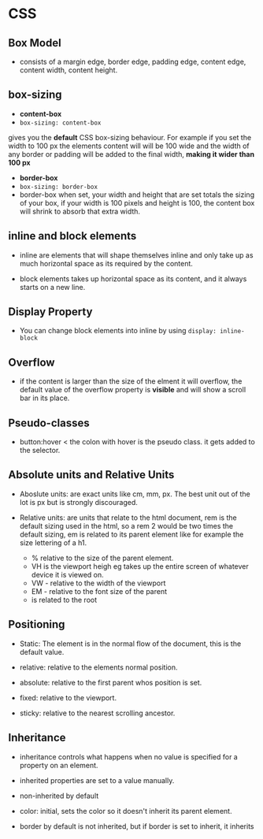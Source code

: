 # CSS

## Box Model

- consists of a margin edge, border edge, padding edge, content edge, content width, content height.

## box-sizing
- **content-box** 
- `box-sizing: content-box`

gives you the **default** CSS box-sizing behaviour. For example if you set the width to 100 px the elements content will will be 100 wide and the width of any border or padding will be added to the final width, **making it wider than 100 px**

- **border-box**
- `box-sizing: border-box`
- border-box when set, your width and height that are set totals the sizing of your box, if your width is 100 pixels and height is 100, the content box will shrink to absorb that extra width.

## inline and block elements

- inline are elements that will shape themselves inline and only take up as much horizontal space as its required by the content.

- block elements takes up horizontal space as its content, and it always starts on a new line.

## Display Property

- You can change block elements into inline by using `display: inline-block` 


## Overflow

- if the content is larger than the size of the elment it will overflow, the default value of the overflow property is **visible** and will show a scroll bar in its place.

## Pseudo-classes

- button:hover < the colon with hover is the pseudo class. it gets added to the selector. 


## Absolute units and Relative Units

- Aboslute units: are exact units like cm, mm, px. The best unit out of the lot is px but is strongly discouraged.

- Relative units: are units that relate to the html document, rem is the default sizing used in the html, so a rem 2 would be two times the default sizing, em is related to its parent element like for example the size lettering of a h1.
  - % relative to the size of the parent element.
  - VH is the viewport heigh eg takes up the entire screen of whatever device it is viewed on.
  - VW - relative to the width of the viewport
  - EM - relative to the font size of the parent
  - is related to the root 


## Positioning

- Static: The element is in the normal flow of the document, this is the default value.

- relative: relative to the elements normal position.

- absolute: relative to the first parent whos position is set.

- fixed: relative to the viewport.

- sticky: relative to the nearest scrolling ancestor.

## Inheritance

- inheritance controls what happens when no value is specified for a property on an element.

- inherited properties are set to a  value manually.

- non-inherited by default

- color: initial, sets the color so it doesn't inherit its parent element.

- border by default is not inherited, but if border is set to inherit, it inherits
